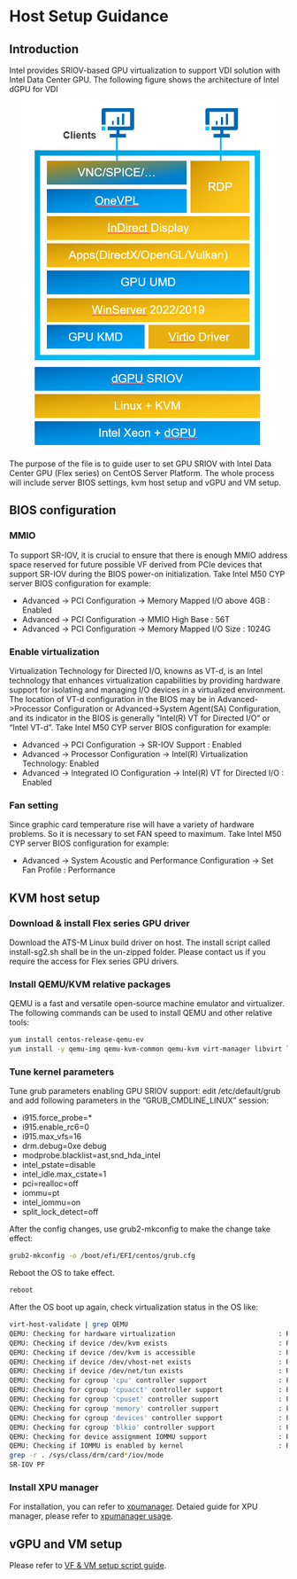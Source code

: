 # Host Setup Guidance
## Introduction
Intel provides SRIOV-based GPU virtualization to support VDI solution with Intel Data Center GPU. The following figure shows the architecture of Intel dGPU for VDI
<div align=center><img src="./asset/VDI-solution-arc-flex.png"></div>

The purpose of the file is to guide user to set GPU SRIOV with Intel Data Center GPU (Flex series) on CentOS Server Platform. The whole process will include server BIOS settings, kvm host setup and vGPU and VM setup.

## BIOS configuration

### MMIO

To support SR-IOV, it is crucial to ensure that there is enough MMIO address space reserved for future possible VF derived from PCIe devices that support SR-IOV during the BIOS power-on initialization.
Take Intel M50 CYP server BIOS configuration for example:
- Advanced -> PCI Configuration -> Memory Mapped I/O above 4GB : Enabled
- Advanced -> PCI Configuration -> MMIO High Base : 56T
- Advanced -> PCI Configuration -> Memory Mapped I/O Size : 1024G

### Enable virtualization

Virtualization Technology for Directed I/O, knowns as VT-d, is an Intel technology that enhances virtualization capabilities by providing hardware support for isolating and managing I/O devices in a virtualized environment. The location of VT-d configuration in the BIOS may be in Advanced->Processor Configuration or Advanced->System Agent(SA) Configuration, and its indicator in the BIOS is generally ”Intel(R) VT for Directed I/O” or “Intel VT-d”.
Take Intel M50 CYP server BIOS configuration for example:

- Advanced -> PCI Configuration -> SR-IOV Support : Enabled
- Advanced -> Processor Configuration -> Intel(R) Virtualization Technology: Enabled
- Advanced -> Integrated IO Configuration -> Intel(R) VT for Directed I/O : Enabled

### Fan setting

Since graphic card temperature rise will have a variety of hardware problems. So it is necessary to set FAN speed to maximum.
Take Intel M50 CYP server BIOS configuration for example:

- Advanced -> System Acoustic and Performance Configuration -> Set Fan Profile : Performance

## KVM host setup

### Download & install Flex series GPU driver

Download the ATS-M Linux build driver on host. The install script called install-sg2.sh shall be in the un-zipped folder. Please contact us if you require the access for Flex series GPU drivers.

### Install QEMU/KVM relative packages

QEMU is a fast and versatile open-source machine emulator and virtualizer. The following commands can be used to install QEMU and other relative tools:
```bash
yum install centos-release-qemu-ev
yum install -y qemu-img qemu-kvm-common qemu-kvm virt-manager libvirt libvirt-python virt-manager libvirt-client virt-install virt-viewer
```

### Tune kernel parameters

Tune grub parameters enabling GPU SRIOV support: edit /etc/default/grub and add following parameters in the “GRUB_CMDLINE_LINUX” session:
- i915.force_probe=*
- i915.enable_rc6=0
- i915.max_vfs=16
- drm.debug=0xe debug
- modprobe.blacklist=ast,snd_hda_intel
- intel_pstate=disable
- intel_idle.max_cstate=1
- pci=realloc=off
- iommu=pt
- intel_iommu=on
- split_lock_detect=off

After the config changes, use grub2-mkconfig to make the change take effect:
```bash
grub2-mkconfig -o /boot/efi/EFI/centos/grub.cfg
```
Reboot the OS to take effect.
```bash
reboot
```
After the OS boot up again, check virtualization status in the OS like:
```bash
virt-host-validate | grep QEMU
QEMU: Checking for hardware virtualization                          : PASS
QEMU: Checking if device /dev/kvm exists                            : PASS
QEMU: Checking if device /dev/kvm is accessible                     : PASS
QEMU: Checking if device /dev/vhost-net exists                      : PASS
QEMU: Checking if device /dev/net/tun exists                        : PASS
QEMU: Checking for cgroup 'cpu' controller support                  : PASS
QEMU: Checking for cgroup 'cpuacct' controller support              : PASS
QEMU: Checking for cgroup 'cpuset' controller support               : PASS
QEMU: Checking for cgroup 'memory' controller support               : PASS
QEMU: Checking for cgroup 'devices' controller support              : PASS
QEMU: Checking for cgroup 'blkio' controller support                : PASS
QEMU: Checking for device assignment IOMMU support                  : PASS
QEMU: Checking if IOMMU is enabled by kernel                        : PASS
grep -r . /sys/class/drm/card*/iov/mode
SR-IOV PF
```

### Install XPU manager

For installation, you can refer to [xpumanager](https://github.com/intel/xpumanager/tree/master).
Detaied guide for XPU manager, please refer to [xpumanager usage](https://github.com/intel/xpumanager/blob/master/README.md).

## vGPU and VM setup

Please refer to [VF & VM setup script guide](VM_scripts.md).